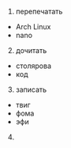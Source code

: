 1. перепечатать
- Arch Linux
- nano

2. дочитать
- столярова
- код

3. записать
- твиг
- фома
- эфи

4. 
